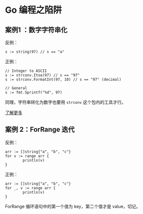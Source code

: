 # Go 编程之陷阱

## 案例1 ：数字字符串化

反例：

```text
s := string(97) // s == "a"
```

正例：

```text
// Integer to ASCII
s := strconv.Itoa(97) // s == "97"
s := strconv.FormatInt(97, 10) // s == "97" (decimal)

// General
s := fmt.Sprintf("%d", 97)
```

同理，字符串转化为数字也要用 `strconv` 这个包内的工具才行。

[了解更多](https://yourbasic.org/golang/convert-int-to-string/)

## 案例 2：ForRange 迭代

反例：

```text
arr := []string{"a", "b", "c"}
for v := range arr {
		println(v)
}
```

正例：

```text
arr := []string{"a", "b", "c"}
for _, v := range arr {
		println(v)
}
```

ForRange 循环语句中的第一个值为 key，第二个值才是 value，切记。

